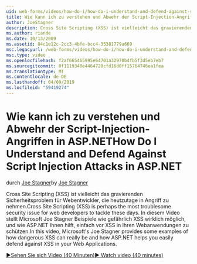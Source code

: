 ```yaml
---
uid: web-forms/videos/how-do-i/how-do-i-understand-and-defend-against-script-injection-attacks-in-aspnet
title: Wie kann ich zu verstehen und Abwehr der Script-Injection-Angriffen in ASP.NET | Microsoft-Dokumentation
author: JoeStagner
description: Cross Site Scripting (XSS) ist vielleicht das gravierenden Sicherheitsproblem für Webentwickler, die heutzutage in Angriff zu nehmen. In diesem Video Microsofts Joe Stagner pro...
ms.author: riande
ms.date: 10/13/2009
ms.assetid: 84c1e12c-2cc3-4bfe-bcc4-35381779a669
msc.legacyurl: /web-forms/videos/how-do-i/how-do-i-understand-and-defend-against-script-injection-attacks-in-aspnet
msc.type: video
ms.openlocfilehash: f2af665465995e64701a32970b4fb5f3d5eb7eb7
ms.sourcegitcommit: 0f1119340e4464720cfd16d0ff15764746ea1fea
ms.translationtype: MT
ms.contentlocale: de-DE
ms.lasthandoff: 04/09/2019
ms.locfileid: "59419274"
---
```

# <a name="how-do-i-understand-and-defend-against-script-injection-attacks-in-aspnet"></a><span data-ttu-id="2a6d8-104">Wie kann ich zu verstehen und Abwehr der Script-Injection-Angriffen in ASP.NET</span><span class="sxs-lookup"><span data-stu-id="2a6d8-104">How Do I Understand and Defend Against Script Injection Attacks in ASP.NET</span></span>

<span data-ttu-id="2a6d8-105">durch [Joe Stagner](https://github.com/JoeStagner)</span><span class="sxs-lookup"><span data-stu-id="2a6d8-105">by [Joe Stagner](https://github.com/JoeStagner)</span></span>

<span data-ttu-id="2a6d8-106">Cross Site Scripting (XSS) ist vielleicht das gravierenden Sicherheitsproblem für Webentwickler, die heutzutage in Angriff zu nehmen.</span><span class="sxs-lookup"><span data-stu-id="2a6d8-106">Cross Site Scripting (XSS) is perhaps the most troublesome security issue for web developers to tackle these days.</span></span> <span data-ttu-id="2a6d8-107">In diesem Video stellt Microsoft Joe Stagner Beispiele wie gefährlich XSS wirklich möglich, und wie ASP.NET Ihnen hilft, einfach vor XSS in Ihren Webanwendungen zu schützen.</span><span class="sxs-lookup"><span data-stu-id="2a6d8-107">In this video, Microsoft's Joe Stagner provides some examples of how dangerous XSS can really be and how ASP.NET helps you easily defend against XSS in your Web Applications.</span></span>

[<span data-ttu-id="2a6d8-108">&#9654;Sehen Sie sich Video (40 Minuten)</span><span class="sxs-lookup"><span data-stu-id="2a6d8-108">&#9654; Watch video (40 minutes)</span></span>](https://channel9.msdn.com/Blogs/ASP-NET-Site-Videos/how-do-i-understand-and-defend-against-script-injection-attacks-in-aspnet)
